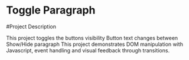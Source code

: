 # Toggle Paragraph

#Project Description

This project toggles the buttons visibility
Button text changes between Show/Hide paragraph
This project demonstrates DOM manipulation with Javascript, event handling and visual feedback through transitions.
